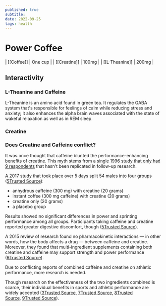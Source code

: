 ```yaml
---
published: true
subtitle:
date: 2022-09-25
tags: health
---
```


# Power Coffee
| [[Coffee]] | One cup |
| [[Creatine]] | 100mg |
| [[L-Theanine]] | 200mg |

## Interactivity

### L-Theanine and Caffeine
L-Theanine is an amino acid found in green tea. It regulates the GABA system that's responsible for feelings of calm while reducing stress and anxiety; it also enhances the alpha brain waves associated with the state of wakeful relaxation as well as in REM sleep.

### Creatine

### Does Creatine and Caffeine conflict?
It was once thought that caffeine blunted the performance-enhancing benefits of creatine. This myth stems from a [single 1996 study that only had 9 respondents](https://pubmed.ncbi.nlm.nih.gov/8929583/) that hasn't been replicated in follow-up research.

A 2017 study that took place over 5 days split 54 males into four groups ([5Trusted Source](https://www.ncbi.nlm.nih.gov/pmc/articles/PMC4808512/)):

-   anhydrous caffeine (300 mg) with creatine (20 grams)
-   instant coffee (300 mg caffeine) with creatine (20 grams)
-   creatine only (20 grams)
-   a placebo group

Results showed no significant differences in power and sprinting performance among all groups. Participants taking caffeine and creatine reported greater digestive discomfort, though ([5Trusted Source](https://www.ncbi.nlm.nih.gov/pmc/articles/PMC4808512/)).

A 2015 review of research found no pharmacokinetic interactions — in other words, how the body affects a drug — between caffeine and creatine. Moreover, they found that multi-ingredient supplements containing both creatine and caffeine may support strength and power performance ([6Trusted Source](https://pubmed.ncbi.nlm.nih.gov/26219105/)).

Due to conflicting reports of combined caffeine and creatine on athletic performance, more research is needed.

Though research on the effectiveness of the two ingredients combined is scarce, their individual benefits in sports and athletic performance are widely accepted ([3Trusted Source](https://www.ncbi.nlm.nih.gov/pmc/articles/PMC5469049/), [7Trusted Source](https://pubmed.ncbi.nlm.nih.gov/30926628/), [8Trusted Source](https://pubmed.ncbi.nlm.nih.gov/33388079/), [9Trusted Source](https://pubmed.ncbi.nlm.nih.gov/29876876/)).

##